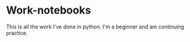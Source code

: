# Work-notebooks
This is all the work I've done in python.
I'm a beginner and am continuing practice.
